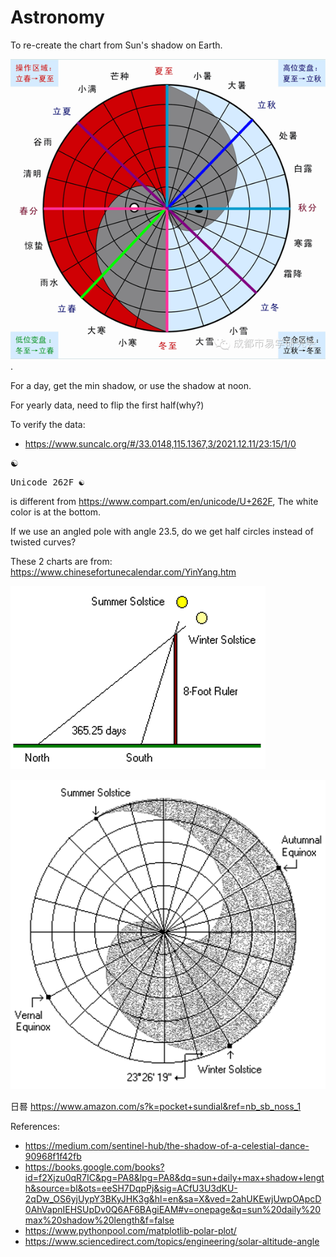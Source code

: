 # Astronomy

To re-create the chart from Sun's shadow on Earth.

![二十四节气](二十四节气.png).

For a day, get the min shadow, or use the shadow at noon.

For yearly data, need to flip the first half(why?)

To verify the data:
- https://www.suncalc.org/#/33.0148,115.1367,3/2021.12.11/23:15/1/0

☯  <pre>Unicode 262F &#x262F;</pre> is different from https://www.compart.com/en/unicode/U+262F,
The white color is at the bottom. 

If we use an angled pole with angle 23.5, do we get half circles instead of twisted
curves?

These 2 charts are from: https://www.chinesefortunecalendar.com/YinYang.htm

![angle](angles.png)

![4 seasons](yingyang-4_seasons.png)

日晷 https://www.amazon.com/s?k=pocket+sundial&ref=nb_sb_noss_1

References:
- https://medium.com/sentinel-hub/the-shadow-of-a-celestial-dance-90968f1f42fb
- https://books.google.com/books?id=f2Xjzu0qR7IC&pg=PA8&lpg=PA8&dq=sun+daily+max+shadow+length&source=bl&ots=eeSH7DqpPj&sig=ACfU3U3dKU-2qDw_OS6yjUypY3BKyJHK3g&hl=en&sa=X&ved=2ahUKEwjUwpOApcD0AhVapnIEHSUpDv0Q6AF6BAgiEAM#v=onepage&q=sun%20daily%20max%20shadow%20length&f=false
- https://www.pythonpool.com/matplotlib-polar-plot/
- https://www.sciencedirect.com/topics/engineering/solar-altitude-angle
